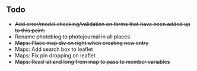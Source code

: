 ﻿## Todo
- ~~Add error/model checking/validation on forms that have been added up to this point.~~
- ~~Rename photoblog to photojournal in all places~~
- ~~Maps: Place map div on right when creating new entry~~
- Maps: Add search box to leaflet
- Maps: Fix pin dropping on leaflet
- ~~Maps: Read lat and long from map to pass to member variables~~